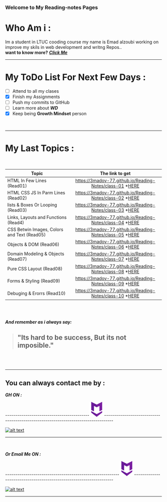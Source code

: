 ### Welcome to My Reading-notes Pages

# Who Am i :
Im a student in LTUC cooding course my name is Emad alzoubi working on improve my skils in web development and writng Repos..<br>
 **want to know more?** 
 ***[Click Me](https://3madov-77.github.io/Side-Projects/Me/index.html)***
<br>
<hr>

# My ToDo List For Next Few Days :

- [ ] Attend to all my clases
- [x] Finish my Assignments
- [ ] Push my commits to GitHub
- [ ] Learn more about ***WD***
- [x] Keep being **Growth Mindset** person

<br>
<hr>

# My Last Topics :
<br>

|           Topic                |                          The link to get                         |
| ------------------------------ |:----------------------------------------------------------------:|
| HTML In Few Lines (Read01) | https://3madov-77.github.io/Reading-Notes/class-01 *[HERE](https://3madov-77.github.io/Reading-Notes/class-01) |
| HTML CSS JS In Parm Lines (Read02) | https://3madov-77.github.io/Reading-Notes/class-02 *[HERE](https://3madov-77.github.io/Reading-Notes/class-02) |
| lists & Boxes Or Looping (Read03) | https://3madov-77.github.io/Reading-Notes/class-03 *[HERE](https://3madov-77.github.io/Reading-Notes/class-03) |
| Links, Layouts and Functions (Read4) | https://3madov-77.github.io/Reading-Notes/class-04 *[HERE](https://3madov-77.github.io/Reading-Notes/class-04) |
| CSS Betwin Images, Colors and Text (Read05) | https://3madov-77.github.io/Reading-Notes/class-05 *[HERE](https://3madov-77.github.io/Reading-Notes/class-05) |
| Objects & DOM (Read06) | https://3madov-77.github.io/Reading-Notes/class-06 *[HERE](https://3madov-77.github.io/Reading-Notes/class-06) |
| Domain Modeling & Objects (Read07) | https://3madov-77.github.io/Reading-Notes/class-07 *[HERE](https://3madov-77.github.io/Reading-Notes/class-07) |
| Pure CSS Layout (Read08) | https://3madov-77.github.io/Reading-Notes/class-08 *[HERE](https://3madov-77.github.io/Reading-Notes/class-08) |
| Forms & Styling (Read09) | https://3madov-77.github.io/Reading-Notes/class-09 *[HERE](https://3madov-77.github.io/Reading-Notes/class-09) |
| Debuging & Erorrs (Read10) | https://3madov-77.github.io/Reading-Notes/class-10 *[HERE](https://3madov-77.github.io/Reading-Notes/class-10) |

<br>
<br>


***And remember as i always say:***
>## "Its hard to be success, But its not imposible."

<br>
<br>
<hr>

## You can always contact me by :

 ***GH  ON :***

------------------------------------------![logo](https://github.com/adam-p/markdown-here/raw/master/src/common/images/icon48.png "Conact me" )----------------------------------------------------------------------------------

[![alt text](https://3madov-77.github.io/Reading-Notes/Resorses/GH-logo.PNG "Click ME" )](https://3madov-77.github.io/Side-Projects/Me/index.html)

----------------------------------------------------------------------------------------------------------------------------
<br>

***Or Email Me ON :***

---------------------------------------------------------![logo](https://github.com/adam-p/markdown-here/raw/master/src/common/images/icon48.png "Conact me")-------------------------------------------------------------------

[![alt text](https://logodix.com/logo/4405.gif "Click ME")](mailto:emadzxy7@gmail.com?subject=Bit%20of%20help)

 ----------------------------------------------------------------------------------------------------------------------------
